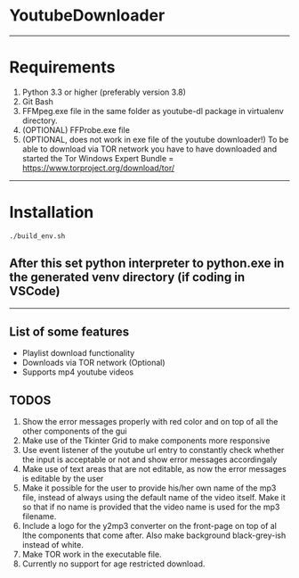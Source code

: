# YoutubeDownloader

---

# Requirements

1. Python 3.3 or higher (preferably version 3.8)
2. Git Bash
3. FFMpeg.exe file in the same folder as youtube-dl package in virtualenv directory.
4. (OPTIONAL) FFProbe.exe file
5. (OPTIONAL, does not work in exe file of the youtube downloader!) To be able to download via TOR network you have to have downloaded and started the Tor Windows Expert Bundle = https://www.torproject.org/download/tor/

---

# Installation

```
./build_env.sh
```

## After this set python interpreter to python.exe in the generated venv directory (if coding in VSCode)

---

## List of some features

- Playlist download functionality
- Downloads via TOR network (Optional)
- Supports mp4 youtube videos

## TODOS

1. Show the error messages properly with red color and on top of all the other components of the gui
2. Make use of the Tkinter Grid to make components more responsive
3. Use event listener of the youtube url entry to constantly check whether the input is acceptable or not and show error messages accordingaly
4. Make use of text areas that are not editable, as now the error messages is editable by the user
5. Make it possible for the user to provide his/her own name of the mp3 file, instead of always using the default name of the video itself. Make it so that if no name is provided that the video name is used for the mp3 filename.
6. Include a logo for the y2mp3 converter on the front-page on top of al lthe components that come after. Also make background black-grey-ish instead of white.
7. Make TOR work in the executable file.
8. Currently no support for age restricted download.